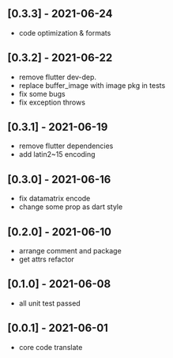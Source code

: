 ## [0.3.3] - 2021-06-24

* code optimization & formats

## [0.3.2] - 2021-06-22

* remove flutter dev-dep.
* replace buffer_image with image pkg in tests
* fix some bugs
* fix exception throws

## [0.3.1] - 2021-06-19

* remove flutter dependencies
* add latin2~15 encoding

## [0.3.0] - 2021-06-16

* fix datamatrix encode
* change some prop as dart style

## [0.2.0] - 2021-06-10

* arrange comment and package
* get attrs refactor

## [0.1.0] - 2021-06-08

* all unit test passed

## [0.0.1] - 2021-06-01

* core code translate
